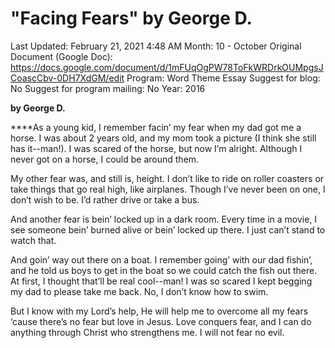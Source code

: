 # "Facing Fears" by George D.

Last Updated: February 21, 2021 4:48 AM
Month: 10 - October
Original Document (Google Doc): https://docs.google.com/document/d/1mFUqOgPW78ToFkWRDrkOUMpgsJCoascCbv-0DH7XdGM/edit
Program: Word Theme Essay
Suggest for blog: No
Suggest for program mailing: No
Year: 2016

**by George D.**

****As a young kid, I remember facin’ my fear when my dad got me a horse. I was about 2 years old, and my mom took a picture (I think she still has it--man!). I was scared of the horse, but now I’m alright. Although I never got on a horse, I could be around them.

My other fear was, and still is, height. I don’t like to ride on roller coasters or take things that go real high, like airplanes. Though I’ve never been on one, I don’t wish to be. I’d rather drive or take a bus.

And another fear is bein’ locked up in a dark room. Every time in a movie, I see someone bein’ burned alive or bein’ locked up there. I just can’t stand to watch that.

And goin’ way out there on a boat. I remember going’ with our dad fishin’, and he told us boys to get in the boat so we could catch the fish out there. At first, I thought that’ll be real cool--man! I was so scared I kept begging my dad to please take me back. No, I don’t know how to swim.

But I know with my Lord’s help, He will help me to overcome all my fears ‘cause there’s no fear but love in Jesus. Love conquers fear, and I can do anything through Christ who strengthens me. I will not fear no evil.